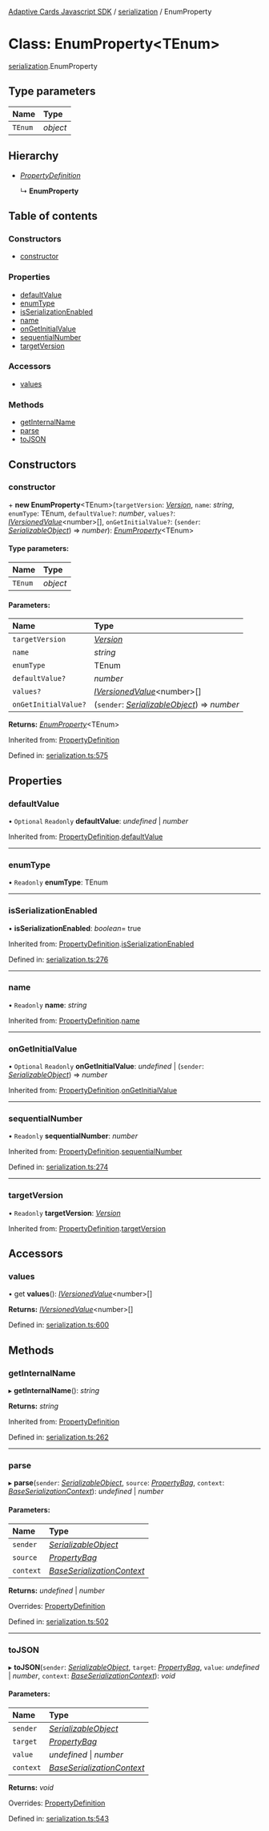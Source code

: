 [Adaptive Cards Javascript SDK](../README.md) / [serialization](../modules/serialization.md) / EnumProperty

# Class: EnumProperty<TEnum\>

[serialization](../modules/serialization.md).EnumProperty

## Type parameters

| Name    | Type     |
| :------ | :------- |
| `TEnum` | _object_ |

## Hierarchy

- [_PropertyDefinition_](serialization.propertydefinition.md)

  ↳ **EnumProperty**

## Table of contents

### Constructors

- [constructor](serialization.enumproperty.md#constructor)

### Properties

- [defaultValue](serialization.enumproperty.md#defaultvalue)
- [enumType](serialization.enumproperty.md#enumtype)
- [isSerializationEnabled](serialization.enumproperty.md#isserializationenabled)
- [name](serialization.enumproperty.md#name)
- [onGetInitialValue](serialization.enumproperty.md#ongetinitialvalue)
- [sequentialNumber](serialization.enumproperty.md#sequentialnumber)
- [targetVersion](serialization.enumproperty.md#targetversion)

### Accessors

- [values](serialization.enumproperty.md#values)

### Methods

- [getInternalName](serialization.enumproperty.md#getinternalname)
- [parse](serialization.enumproperty.md#parse)
- [toJSON](serialization.enumproperty.md#tojson)

## Constructors

### constructor

\+ **new EnumProperty**<TEnum\>(`targetVersion`: [_Version_](serialization.version.md), `name`: _string_, `enumType`: TEnum, `defaultValue?`: _number_, `values?`: [_IVersionedValue_](../interfaces/serialization.iversionedvalue.md)<number\>[], `onGetInitialValue?`: (`sender`: [_SerializableObject_](serialization.serializableobject.md)) => _number_): [_EnumProperty_](serialization.enumproperty.md)<TEnum\>

#### Type parameters:

| Name    | Type     |
| :------ | :------- |
| `TEnum` | _object_ |

#### Parameters:

| Name                 | Type                                                                                |
| :------------------- | :---------------------------------------------------------------------------------- |
| `targetVersion`      | [_Version_](serialization.version.md)                                               |
| `name`               | _string_                                                                            |
| `enumType`           | TEnum                                                                               |
| `defaultValue?`      | _number_                                                                            |
| `values?`            | [_IVersionedValue_](../interfaces/serialization.iversionedvalue.md)<number\>[]      |
| `onGetInitialValue?` | (`sender`: [_SerializableObject_](serialization.serializableobject.md)) => _number_ |

**Returns:** [_EnumProperty_](serialization.enumproperty.md)<TEnum\>

Inherited from: [PropertyDefinition](serialization.propertydefinition.md)

Defined in: [serialization.ts:575](https://github.com/microsoft/AdaptiveCards/blob/0938a1f10/source/nodejs/adaptivecards/src/serialization.ts#L575)

## Properties

### defaultValue

• `Optional` `Readonly` **defaultValue**: _undefined_ \| _number_

Inherited from: [PropertyDefinition](serialization.propertydefinition.md).[defaultValue](serialization.propertydefinition.md#defaultvalue)

---

### enumType

• `Readonly` **enumType**: TEnum

---

### isSerializationEnabled

• **isSerializationEnabled**: _boolean_= true

Inherited from: [PropertyDefinition](serialization.propertydefinition.md).[isSerializationEnabled](serialization.propertydefinition.md#isserializationenabled)

Defined in: [serialization.ts:276](https://github.com/microsoft/AdaptiveCards/blob/0938a1f10/source/nodejs/adaptivecards/src/serialization.ts#L276)

---

### name

• `Readonly` **name**: _string_

Inherited from: [PropertyDefinition](serialization.propertydefinition.md).[name](serialization.propertydefinition.md#name)

---

### onGetInitialValue

• `Optional` `Readonly` **onGetInitialValue**: _undefined_ \| (`sender`: [_SerializableObject_](serialization.serializableobject.md)) => _number_

Inherited from: [PropertyDefinition](serialization.propertydefinition.md).[onGetInitialValue](serialization.propertydefinition.md#ongetinitialvalue)

---

### sequentialNumber

• `Readonly` **sequentialNumber**: _number_

Inherited from: [PropertyDefinition](serialization.propertydefinition.md).[sequentialNumber](serialization.propertydefinition.md#sequentialnumber)

Defined in: [serialization.ts:274](https://github.com/microsoft/AdaptiveCards/blob/0938a1f10/source/nodejs/adaptivecards/src/serialization.ts#L274)

---

### targetVersion

• `Readonly` **targetVersion**: [_Version_](serialization.version.md)

Inherited from: [PropertyDefinition](serialization.propertydefinition.md).[targetVersion](serialization.propertydefinition.md#targetversion)

## Accessors

### values

• get **values**(): [_IVersionedValue_](../interfaces/serialization.iversionedvalue.md)<number\>[]

**Returns:** [_IVersionedValue_](../interfaces/serialization.iversionedvalue.md)<number\>[]

Defined in: [serialization.ts:600](https://github.com/microsoft/AdaptiveCards/blob/0938a1f10/source/nodejs/adaptivecards/src/serialization.ts#L600)

## Methods

### getInternalName

▸ **getInternalName**(): _string_

**Returns:** _string_

Inherited from: [PropertyDefinition](serialization.propertydefinition.md)

Defined in: [serialization.ts:262](https://github.com/microsoft/AdaptiveCards/blob/0938a1f10/source/nodejs/adaptivecards/src/serialization.ts#L262)

---

### parse

▸ **parse**(`sender`: [_SerializableObject_](serialization.serializableobject.md), `source`: [_PropertyBag_](../modules/serialization.md#propertybag), `context`: [_BaseSerializationContext_](serialization.baseserializationcontext.md)): _undefined_ \| _number_

#### Parameters:

| Name      | Type                                                                    |
| :-------- | :---------------------------------------------------------------------- |
| `sender`  | [_SerializableObject_](serialization.serializableobject.md)             |
| `source`  | [_PropertyBag_](../modules/serialization.md#propertybag)                |
| `context` | [_BaseSerializationContext_](serialization.baseserializationcontext.md) |

**Returns:** _undefined_ \| _number_

Overrides: [PropertyDefinition](serialization.propertydefinition.md)

Defined in: [serialization.ts:502](https://github.com/microsoft/AdaptiveCards/blob/0938a1f10/source/nodejs/adaptivecards/src/serialization.ts#L502)

---

### toJSON

▸ **toJSON**(`sender`: [_SerializableObject_](serialization.serializableobject.md), `target`: [_PropertyBag_](../modules/serialization.md#propertybag), `value`: _undefined_ \| _number_, `context`: [_BaseSerializationContext_](serialization.baseserializationcontext.md)): _void_

#### Parameters:

| Name      | Type                                                                    |
| :-------- | :---------------------------------------------------------------------- |
| `sender`  | [_SerializableObject_](serialization.serializableobject.md)             |
| `target`  | [_PropertyBag_](../modules/serialization.md#propertybag)                |
| `value`   | _undefined_ \| _number_                                                 |
| `context` | [_BaseSerializationContext_](serialization.baseserializationcontext.md) |

**Returns:** _void_

Overrides: [PropertyDefinition](serialization.propertydefinition.md)

Defined in: [serialization.ts:543](https://github.com/microsoft/AdaptiveCards/blob/0938a1f10/source/nodejs/adaptivecards/src/serialization.ts#L543)
